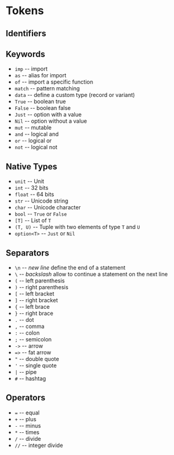 # Tokens

## Identifiers

## Keywords
- `imp` -- import
- `as` -- alias for import
- `of` -- import a specific function
- `match` -- pattern matching
- `data` -- define a custom type (record or variant)
- `True` -- boolean true
- `False` -- boolean false
- `Just` -- option with a value
- `Nil` -- option without a value
- `mut` -- mutable
- `and` -- logical and
- `or` -- logical or
- `not` -- logical not

## Native Types
- `unit` -- Unit
- `int` -- 32 bits
- `float` -- 64 bits
- `str` -- Unicode string
- `char` -- Unicode character
- `bool` -- `True` or `False`
- `[T]` -- List of `T`
- `(T, U)` -- Tuple with two elements of type `T` and `U`
- `option<T>` -- `Just` or `Nil`

## Separators
- `\n` -- *new line* define the end of a statement
- `\` -- *backslash* allow to continue a statement on the next line
- `(` -- left parenthesis
- `)` -- right parenthesis
- `[` -- left bracket
- `]` -- right bracket
- `{` -- left brace
- `}` -- right brace
- `.` -- dot
- `,` -- comma
- `:` -- colon
- `;` -- semicolon
- `->` -- arrow
- `=>` -- fat arrow
- `"` -- double quote
- `'` -- single quote
- `|` -- pipe
- `#` -- hashtag

## Operators
- `=` -- equal
- `+` -- plus
- `-` -- minus
- `*` -- times
- `/` -- divide
- `//` -- integer divide







